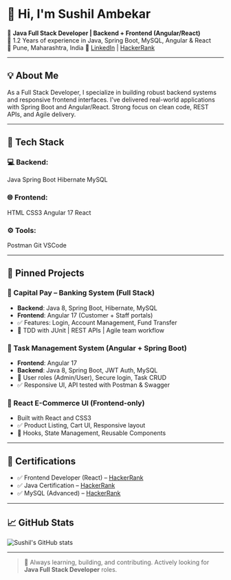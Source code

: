 # 👋 Hi, I'm Sushil Ambekar

🎯 **Java Full Stack Developer | Backend + Frontend (Angular/React)**  
💼 1.2 Years of experience in Java, Spring Boot, MySQL, Angular & React  
📍 Pune, Maharashtra, India
🔗 [LinkedIn](https://www.linkedin.com/in/sushilambekarsa) | [HackerRank](https://www.hackerrank.com/dashboard)

---

## 💡 About Me

As a Full Stack Developer, I specialize in building robust backend systems and responsive frontend interfaces. I’ve delivered real-world applications with Spring Boot and Angular/React. Strong focus on clean code, REST APIs, and Agile delivery.

---

## 🚀 Tech Stack

### 💻 Backend:
Java
Spring Boot
Hibernate
MySQL

### 🌐 Frontend:
HTML
CSS3
Angular 17
React

### ⚙️ Tools:
Postman
Git
VSCode

---

## 📌 Pinned Projects

### 🔹 Capital Pay – Banking System (Full Stack)
- **Backend**: Java 8, Spring Boot, Hibernate, MySQL  
- **Frontend**: Angular 17 (Customer + Staff portals)  
- ✅ Features: Login, Account Management, Fund Transfer  
- 🧪 TDD with JUnit | REST APIs | Agile team workflow

### 🔹 Task Management System (Angular + Spring Boot)
- **Frontend**: Angular 17
- **Backend**: Java 8, Spring Boot, JWT Auth, MySQL  
- 🔐 User roles (Admin/User), Secure login, Task CRUD  
- ✅ Responsive UI, API tested with Postman & Swagger

### 🔹 React E-Commerce UI (Frontend-only)
- Built with React and CSS3  
- ✅ Product Listing, Cart UI, Responsive layout  
- 🔧 Hooks, State Management, Reusable Components

---

## 📜 Certifications

- ✅ Frontend Developer (React) – [HackerRank](https://www.hackerrank.com/certificates/0b643b17730e)
- ✅ Java Certification – [HackerRank](https://www.hackerrank.com/certificates/2d90ca355a18)  
- ✅ MySQL (Advanced) – [HackerRank](https://www.hackerrank.com/certificates/fcf989cce1f8)

---

## 📈 GitHub Stats

![Sushil's GitHub stats](https://github-readme-stats.vercel.app/api?username=sushilambekarsa&show_icons=true&theme=radical)

---

> 🧠 Always learning, building, and contributing. Actively looking for **Java Full Stack Developer** roles.

